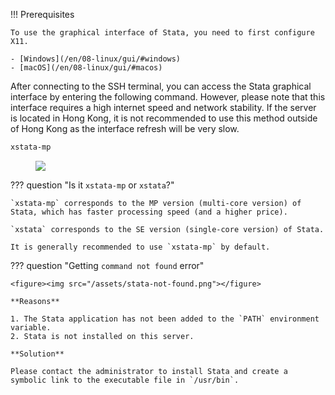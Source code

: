 !!! Prerequisites

    To use the graphical interface of Stata, you need to first configure X11.

    - [Windows](/en/08-linux/gui/#windows)
    - [macOS](/en/08-linux/gui/#macos)

After connecting to the SSH terminal, you can access the Stata graphical interface by entering the following command. However, please note that this interface requires a high internet speed and network stability. If the server is located in Hong Kong, it is not recommended to use this method outside of Hong Kong as the interface refresh will be very slow.

```bash
xstata-mp
```

<figure><img src="/assets/stata-gui.png"></figure>

??? question "Is it `xstata-mp` or `xstata`?"

    `xstata-mp` corresponds to the MP version (multi-core version) of Stata, which has faster processing speed (and a higher price).

    `xstata` corresponds to the SE version (single-core version) of Stata.

    It is generally recommended to use `xstata-mp` by default.

??? question "Getting `command not found` error"

    <figure><img src="/assets/stata-not-found.png"></figure>

    **Reasons**

    1. The Stata application has not been added to the `PATH` environment variable.
    2. Stata is not installed on this server.

    **Solution**

    Please contact the administrator to install Stata and create a symbolic link to the executable file in `/usr/bin`.